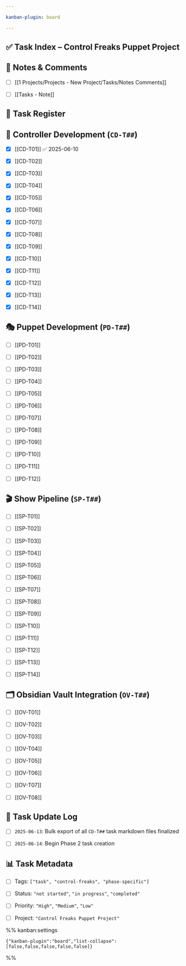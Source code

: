 ```yaml
---

kanban-plugin: board

---
```


## ✅ Task Index – Control Freaks Puppet Project



## 📌 Notes & Comments

- [ ] [[1 Projects/Projects - New Project/Tasks/Notes Comments]]
- [ ] [[Tasks - Note]]


## 🧾 Task Register



## 🧠 Controller Development (`CD-T##`)

- [x] [[CD-T01]] ✅ 2025-06-10
- [x] [[CD-T02]]
- [x] [[CD-T03]]
- [x] [[CD-T04]]
- [x] [[CD-T05]]
- [x] [[CD-T06]]
- [x] [[CD-T07]]
- [x] [[CD-T08]]
- [x] [[CD-T09]]
- [x] [[CD-T10]]
- [x] [[CD-T11]]
- [x] [[CD-T12]]
- [x] [[CD-T13]]
- [x] [[CD-T14]]


## 🎭 Puppet Development (`PD-T##`)

- [ ] [[PD-T01]]
- [ ] [[PD-T02]]
- [ ] [[PD-T03]]
- [ ] [[PD-T04]]
- [ ] [[PD-T05]]
- [ ] [[PD-T06]]
- [ ] [[PD-T07]]
- [ ] [[PD-T08]]
- [ ] [[PD-T09]]
- [ ] [[PD-T10]]
- [ ] [[PD-T11]]
- [ ] [[PD-T12]]


## 🎬 Show Pipeline (`SP-T##`)

- [ ] [[SP-T01]]
- [ ] [[SP-T02]]
- [ ] [[SP-T03]]
- [ ] [[SP-T04]]
- [ ] [[SP-T05]]
- [ ] [[SP-T06]]
- [ ] [[SP-T07]]
- [ ] [[SP-T08]]
- [ ] [[SP-T09]]
- [ ] [[SP-T10]]
- [ ] [[SP-T11]]
- [ ] [[SP-T12]]
- [ ] [[SP-T13]]
- [ ] [[SP-T14]]


## 🗂️ Obsidian Vault Integration (`OV-T##`)

- [ ] [[OV-T01]]
- [ ] [[OV-T02]]
- [ ] [[OV-T03]]
- [ ] [[OV-T04]]
- [ ] [[OV-T05]]
- [ ] [[OV-T06]]
- [ ] [[OV-T07]]
- [ ] [[OV-T08]]


## 🔁 Task Update Log

- [ ] `2025-06-13`: Bulk export of all `CD-T##` task markdown files finalized
- [ ] `2025-06-14`: Begin Phase 2 task creation


## 📊 Task Metadata

- [ ] Tags: `["task", "control-freaks", "phase-specific"]`
- [ ] Status: `"not started"`, `"in progress"`, `"completed"`
- [ ] Priority: `"High"`, `"Medium"`, `"Low"`
- [ ] Project: `"Control Freaks Puppet Project"`




%% kanban:settings
```
{"kanban-plugin":"board","list-collapse":[false,false,false,false,false]}
```
%%